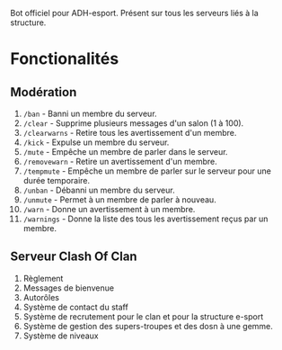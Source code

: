 Bot officiel pour ADH-esport. Présent sur tous les serveurs liés à la structure.

# Fonctionalités
## Modération
1. `/ban` - Banni un membre du serveur.
2. `/clear` - Supprime plusieurs messages d'un salon (1 à 100).
3. `/clearwarns` - Retire tous les avertissement d'un membre.
4. `/kick` - Expulse un membre du serveur.
5. `/mute` - Empêche un membre de parler dans le serveur.
6. `/removewarn` - Retire un avertissement d'un membre.
7. `/tempmute` - Empêche un membre de parler sur le serveur pour une durée temporaire.
8. `/unban` - Débanni un membre du serveur.
9. `/unmute` - Permet à un membre de parler à nouveau.
10. `/warn` - Donne un avertissement à un membre.
11. `/warnings` - Donne la liste des tous les avertissement reçus par un membre.
## Serveur Clash Of Clan
1. Règlement
2. Messages de bienvenue
3. Autorôles
4. Système de contact du staff
5. Système de recrutement pour le clan et pour la structure e-sport
6. Système de gestion des supers-troupes et des dosn à une gemme.
7. Système de niveaux